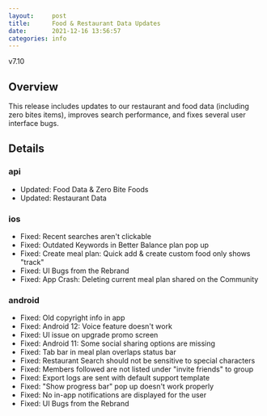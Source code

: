 ```yaml
---
layout:     post
title:      Food & Restaurant Data Updates
date:       2021-12-16 13:56:57
categories: info
---
```


v7.10

## Overview
This release includes updates to our restaurant and food data (including zero bites items), improves search performance, and fixes several user interface bugs. 

## Details
### api
* Updated: Food Data & Zero Bite Foods
* Updated: Restaurant Data

### ios
* Fixed: Recent searches aren't clickable
* Fixed: Outdated Keywords in Better Balance plan pop up
* Fixed: Create meal plan: Quick add & create custom food only shows "track"
* Fixed: UI Bugs from the Rebrand
* Fixed: App Crash: Deleting current meal plan shared on the Community 

### android
* Fixed: Old copyright info in app
* Fixed: Android 12: Voice feature doesn't work
* Fixed: UI issue on upgrade promo screen
* Fixed: Android 11: Some social sharing options are missing
* Fixed: Tab bar in meal plan overlaps status bar
* Fixed: Restaurant Search should not be sensitive to special characters
* Fixed: Members followed are not listed under "invite friends" to group
* Fixed: Export logs are sent with default support template
* Fixed: "Show progress bar" pop up doesn't work properly
* Fixed: No in-app notifications are displayed for the user
* Fixed: UI Bugs from the Rebrand
